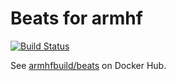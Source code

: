 # Beats for armhf

[![Build Status](https://drone.thisone.rocks/api/badges/armhf-docker-library/beats/status.svg)](https://drone.thisone.rocks/armhf-docker-library/beats)

See [armhfbuild/beats](https://hub.docker.com/r/armhfbuild/beats/) on Docker Hub.
